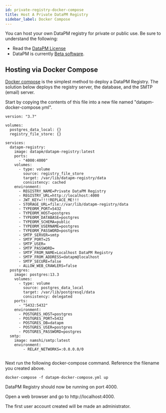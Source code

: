 ```yaml
---
id: private-registry-docker-compose
title: Host A Private DataPM Registry
sidebar_label: Docker Compose
---
```


You can host your own DataPM registry for private or public use. Be sure to understand the following:

-   Read the [DataPM License](license.md)
-   DataPM is currently [Beta software](beta-notice.md).

## Hosting via Docker Compose

[Docker compose](https://docs.docker.com/compose/) is the simplest method to deploy a DataPM Registry. The solution below deploys the registry server, the database, and the SMTP (email) server.

Start by copying the contents of this file into a new file named "datapm-docker-compose.yml".

```text
version: "3.7"

volumes:
  postgres_data_local: {}
  registry_file_store: {}

services:
  datapm-registry:
    image: datapm/datapm-registry:latest
    ports:
      - "4000:4000"
    volumes:
      - type: volume
        source: registry_file_store
        target: /var/lib/datapm-registry/data
        consistency: cached
    environment:
      - REGISTRY_NAME=Private DataPM Registry
      - REGISTRY_URL=http://localhost:4000
      - JWT_KEY=!!!!REPLACE_ME!!!
      - STORAGE_URL=file://var/lib/datapm-registry/data
      - TYPEORM_PORT=5432
      - TYPEORM_HOST=postgres
      - TYPEORM_DATABASE=postgres
      - TYPEORM_SCHEMA=public
      - TYPEORM_USERNAME=postgres
      - TYPEORM_PASSWORD=postgres
      - SMTP_SERVER=smtp
      - SMTP_PORT=25
      - SMTP_USER=
      - SMTP_PASSWORD=
      - SMTP_FROM_NAME=Localhost DataPM Registry
      - SMTP_FROM_ADDRESS=datapm@localhost
      - SMTP_SECURE=false
      - ALLOW_WEB_CRAWLERS=false
  postgres:
    image: postgres:13.3
    volumes:
      - type: volume
        source: postgres_data_local
        target: /var/lib/postgresql/data
        consistency: delegated
    ports:
      - "5432:5432"
    environment:
      - POSTGRES_HOST=postgres
      - POSTGRES_PORT=5432
      - POSTGRES_DB=datapm
      - POSTGRES_USER=postgres
      - POSTGRES_PASSWORD=postgres
  smtp:
    image: namshi/smtp:latest
    environment:
        - RELAY_NETWORKS=:0.0.0.0/0


```

Next run the following docker-compose command. Reference the filename you created above.

```text
docker-compose -f datapm-docker-compose.yml up
```

DataPM Registry should now be running on port 4000.

Open a web browser and go to http://localhost:4000.

The first user account created will be made an administrator.
